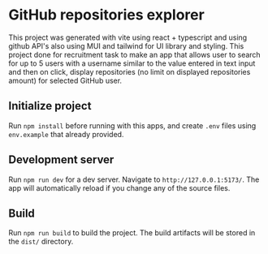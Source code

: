 # GitHub repositories explorer

This project was generated with vite using react + typescript and using github API's also using MUI and tailwind for UI library and styling. This project done for recruitment task to make an app that allows user to search for up to 5 users with a username similar to the value entered in text input and then on click, display repositories (no limit on displayed repositories amount) for selected GitHub user.

## Initialize project

Run `npm install` before running with this apps, and create `.env` files using `env.example` that already provided.

## Development server

Run `npm run dev` for a dev server. Navigate to `http://127.0.0.1:5173/`. The app will automatically reload if you change any of the source files.

## Build

Run `npm run build` to build the project. The build artifacts will be stored in the `dist/` directory.

